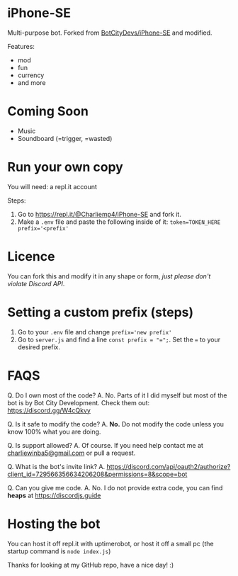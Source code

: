 # iPhone-SE
Multi-purpose bot. Forked from [BotCityDevs/iPhone-SE](https://repl.it/@BotCityDevs/iPhone-SE) and modified.

Features:
- mod
- fun
- currency
- and more

# Coming Soon
- Music
- Soundboard (=trigger, =wasted)

# Run your own copy
You will need: 
a repl.it account

Steps:
1. Go to https://repl.it/@Charliemp4/iPhone-SE and fork it.
2. Make a `.env` file and paste the following inside of it:
`token=TOKEN_HERE
prefix='<prefix'`

# Licence
You can fork this and modify it in any shape or form, *just please don't violate Discord API*.

# Setting a custom prefix (steps)
1. Go to your `.env` file and change `prefix='new prefix'`
2. Go to `server.js` and find a line `const prefix = "=";`. Set the `=` to your desired prefix.

# FAQS
Q. Do I own most of the code?
A. No. Parts of it I did myself but most of the bot is by Bot City Development. Check them out: https://discord.gg/W4cQkvy

Q. Is it safe to modify the code?
A. **No.** Do not modify the code unless you know 100% what you are doing. 

Q. Is support allowed?
A. Of course. If you need help contact me at charliewinba5@gmail.com or pull a request.

Q. What is the bot's invite link?
A. https://discord.com/api/oauth2/authorize?client_id=729566356634206208&permissions=8&scope=bot

Q. Can you give me code.
A. No. I do not provide extra code, you can find **heaps** at https://discordjs.guide
# Hosting the bot
You can host it off repl.it with uptimerobot, or host it off a small pc (the startup command is `node index.js`)


Thanks for looking at my GitHub repo, have a nice day! :)
